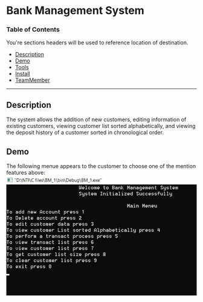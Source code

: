 # Bank Management System
### Table of Contents
You're sections headers will be used to reference location of destination.

- [Description](#Descrption)
- [Demo](#Demo)
- [Tools](#Tools)
- [Install](#Install)
- [TeamMember](#TeamMember)
---
## Description
The system allows the addition of new customers, editing information of existing customers, viewing customer list sorted alphabetically, and viewing the deposit history of a customer sorted in chronological order.
## Demo
The following menue appears to the customer to choose one of the mention features above:
<img src="https://github.com/Sara-Habo/C/blob/main/Demo_Images/Menue_list.jpg"/>
